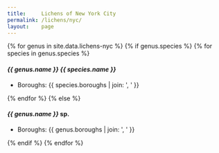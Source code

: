 ```yaml
---
title:     Lichens of New York City
permalink: /lichens/nyc/
layout:    page
---
```


{% for genus in site.data.lichens-nyc %}
{% if genus.species %}
{% for species in genus.species %}
<h4><cite>{{ genus.name }} {{ species.name }}</cite></h4>
<ul>
  <li>Boroughs: {{ species.boroughs | join: ', ' }}</li>
</ul>
{% endfor %}
{% else %}
<h4><cite>{{ genus.name }}</cite> sp.</h4>
<ul>
  <li>Boroughs: {{ genus.boroughs | join: ', ' }}</li>
</ul>
{% endif %}
{% endfor %}
